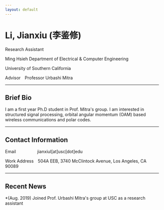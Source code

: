 ```yaml
---
layout: default
---
```


# Li, Jianxiu (李鉴修)


Research Assistant &nbsp;


Ming Hsieh Department of Electrical & Computer Engineering

University of Southern California &nbsp;


Advisor&emsp;Professor Urbashi Mitra &nbsp;

*****

## Brief Bio

I am a first year Ph.D student in Prof. Mitra's group. I am interested in structured signal processing, orbital angular momentum (OAM) based wireless communications and polar codes.&nbsp;

*****

## Contact Information
Email&emsp;&emsp;&emsp;&emsp;&emsp;jianxiul[at]usc[dot]edu

Work Address&emsp;504A EEB, 3740 McClintock Avenue, Los Angeles, CA 90089 &nbsp;

*****
## Recent News
*(Aug. 2019) Joined Prof. Urbashi Mitra's group at USC as a research assistant



